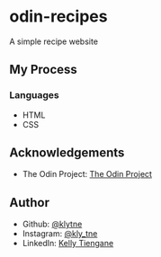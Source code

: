 # odin-recipes

A simple recipe website

<h2>My Process</h2>
<h3>Languages</h3>
<ul>
  <li>HTML</li>
  <li>CSS</li>
  <!--<li>JavaScript</li> -->
</ul>

<h2>Acknowledgements</h2>
<ul>
  <li>The Odin Project: <a href="https://www.theodinproject.com/">The Odin Project</a></li>
</ul>

<h2>Author</h2>
<ul>
  <li>Github: <a href="https://github.com/klytne">@klytne</a></li>
  <li>Instagram: <a href="https://www.instagram.com/kly.tne/">@kly_tne</a></li>
  <li>LinkedIn: <a href="https://www.linkedin.com/in/kelly-tiengane-4b72572a6/">Kelly Tiengane</li>
</ul>